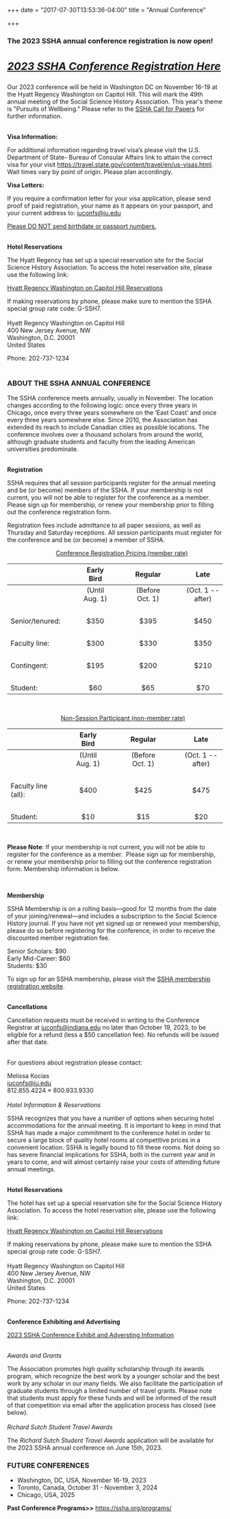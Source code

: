 +++
date = "2017-07-30T13:53:36-04:00"
title = "Annual Conference"

+++

### **The 2023 SSHA annual conference registration is now open!**  

<h2><a href="https://indianauniv.ungerboeck.com/prod/emc00/register.aspx?aat=p62TcM7tSGNbheobA6WS0GGmCJn1yK8LbHTLTpkdyck%3d" target="_blank" role="button" class="btn btn-default btn-lg"><i><h3>2023 SSHA Conference Registration Here</h3></i></a></h2>  

Our 2023 conference will be held in Washington DC on November 16-19 at the Hyatt Regency Washington on Capitol Hill. This will mark the 49th annual meeting of the Social Science History Association. This year's theme is "Pursuits of Wellbeing." Please refer to the <a href="https://ssha.org/files/2023_SSHA_CFP.pdf" target="_blank">SSHA Call for Papers</a> for further information.  
<br />  

**Visa Information:**  

For additional information regarding travel visa’s please visit the U.S. Department of State- Bureau of Consular Affairs link to attain the correct visa for your visit https://travel.state.gov/content/travel/en/us-visas.html. Wait times vary by point of origin. Please plan accordingly.

**Visa Letters:**  

If you require a confirmation letter for your visa application, please send proof of paid registration, your name as it appears on your passport, and your current address to: 
<iuconfs@iu.edu> 

<u>Please DO NOT send birthdate or passport numbers.</u>  
<br />

**Hotel Reservations**  

The Hyatt Regency has set up a special reservation site for the Social Science History Association. To access the hotel reservation site, please use the following link: 

[Hyatt Regency Washington on Capitol Hill Reservations](https://www.hyatt.com/en-US/group-booking/WASRW/G-SSH7)  

If making reservations by phone, please make sure to mention the SSHA special group rate code: G-SSH7.  
<br />
Hyatt Regency Washington on Capitol Hill  
400 New Jersey Avenue, NW  
Washington, D.C. 20001  
United States  

Phone: 202-737-1234  
<br />

### **ABOUT THE SSHA ANNUAL CONFERENCE**  

The SSHA conference meets annually, usually in November. The location changes according to the following logic: once every three years in Chicago, once every three years somewhere on the ‘East Coast’ and once every three years somewhere else. Since 2010, the Association has extended its reach to include Canadian cities as possible locations. The conference involves over a thousand scholars from around the world, although graduate students and faculty from the leading American universities predominate.  
<br />  

**Registration**  

SSHA requires that all session participants register for the annual meeting and be (or become) members of the SSHA.  If your membership is not current, you will not be able to register for the conference as a member.  Please sign up for membership, or renew your membership prior to filling out the conference registration form.  

Registration fees include admittance to all paper sessions, as well as Thursday and Saturday receptions. All session participants must register for the conference and be (or become) a member of SSHA.    

&emsp; &emsp; &emsp; &emsp; &emsp;&emsp;&emsp;<u>Conference Registration Pricing (member rate)</u>

| &emsp; | &emsp; | Early Bird | &emsp; | Regular | &emsp; | Late |  
--- | --- | :---: | :--- | :---: | :--- | :---:  
| &emsp; | | (Until Aug. 1) | | (Before Oct. 1) | | (Oct. 1 -- after)  
&emsp; | &emsp; | &emsp;| &emsp;| &emsp; |&emsp; |&emsp;
Senior/tenured:| | $350 | | $395 | | $450  
&emsp; | &emsp; | &emsp;| &emsp;| &emsp; |&emsp; |&emsp;  
Faculty line:| | $300 | | $330  | | $350  
&emsp; | &emsp; | &emsp;| &emsp;| &emsp; |&emsp; |&emsp;  
Contingent:| | $195 | | $200 | | $210  
&emsp; | &emsp; | &emsp;| &emsp;| &emsp; |&emsp; |&emsp;  
Student:| | $60 |  | $65  | | $70  
<br />  

&emsp; &emsp; &emsp; &emsp; &emsp; &emsp; &emsp; <u>Non-Session Participant (non-member rate)</u>  	

| &emsp; | &emsp; | Early Bird | &emsp; | Regular | &emsp; | Late |  
--- | --- | :---: | :--- | :---: | :--- | :---:  
| &emsp; | | (Until Aug. 1) | | (Before Oct. 1) | | (Oct. 1 -- after)  
&emsp; | &emsp; | &emsp;| &emsp;| &emsp; |&emsp; |&emsp;
Faculty line (all):| | $400 | | $425 | | $475  
&emsp; | &emsp; | &emsp;| &emsp;| &emsp; |&emsp; |&emsp;  
Student:| | $10 | | $15  | | $20  
<br />  

**Please Note**: If your membership is not current, you will not be able to register for the conference as a member.  Please sign up for membership, or renew your membership prior to filling out the conference registration form. Membership information is below.

<br />

**Membership**  

SSHA Membership is on a rolling basis—good for 12 months from the date of your joining/renewal—and includes a subscription to the Social Science History journal. If you have not yet signed up or renewed your membership, please do so before registering for the conference, in order to receive the discounted member registration fee.  
 
Senior Scholars: $90  
Early Mid-Career: $60  
Students: $30  

To sign up for an SSHA membership, please visit the <a href="https://indianauniv-web.ungerboeck.com/mbd/mbd_p23_add_member.aspx?oc=10&cc=SSHA-MEMBER" target="_blank">SSHA membership registration website</a>.  
<br />  

**Cancellations**

Cancellation requests must be received in writing to the Conference Registrar at iuconfs@indiana.edu no later than October 19, 2023, to be eligible for a refund (less a $50 cancellation fee). No refunds will be issued after that date.  
<br />  

For questions about registration please contact:  

Melissa Kocias  
<iuconfs@iu.edu>  
812.855.4224 * 800.933.9330
<br />  
<i>Hotel Information & Reservations</i>  

SSHA recognizes that you have a number of options when securing hotel accommodations for the annual meeting.  It is important to keep in mind that SSHA has made a major commitment to the conference hotel in order to secure a large block of quality hotel rooms at competitive prices in a convenient location.  SSHA is legally bound to fill these rooms.  Not doing so has severe financial implications for SSHA, both in the current year and in years to come, and will almost certainly raise your costs of attending future annual meetings.  
<br />

**Hotel Reservations**  

The hotel has set up a special reservation site for the Social Science History Association. To access the hotel reservation site, please use the following link: 

[Hyatt Regency Washington on Capitol Hill Reservations](https://www.hyatt.com/en-US/group-booking/WASRW/G-SSH7)  

If making reservations by phone, please make sure to mention the SSHA special group rate code: G-SSH7.  
<br />
Hyatt Regency Washington on Capitol Hill  
400 New Jersey Avenue, NW  
Washington, D.C. 20001  
United States  

Phone: 202-737-1234  
<br />  

**Conference Exhibiting and Advertising**  

[2023 SSHA Conference Exhibit and Adversting Information](\files\SSHA2023Exhibit_Information.pdf)  

<br />
<i>Awards and Grants</i>  

The Association promotes high quality scholarship through its awards program, which recognize the best work by a younger scholar and the best work by any scholar in our many fields. We also facilitate the participation of graduate students through a limited number of travel grants. Please note that students must apply for these funds and will be informed of the result of that competition via email after the application process has closed (see below).  
<br />
<i>Richard Sutch Student Travel Awards</i>  

The _Richard Sutch Student Travel Awards_ application will be available for the 2023 SSHA annual conference on June 15th, 2023.
<br />
### **FUTURE CONFERENCES**  

- Washington, DC, USA, November 16-19, 2023  
- Toronto, Canada, October 31 - November 3, 2024 
- Chicago, USA, 2025

**Past Conference Programs>>** https://ssha.org/programs/  